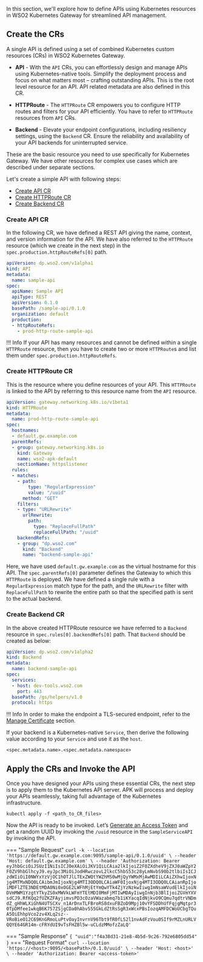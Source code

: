In this section, we'll explore how to define APIs using Kubernetes resources in WSO2 Kubernetes Gateway for streamlined API management.

## Create the CRs

A single API is defined using a set of combined Kubernetes custom resources (CRs) in WSO2 Kubernetes Gateway.

- <b>API</b> - With the `API` CRs, you can effortlessly design and manage APIs using Kubernetes-native tools. Simplify the deployment process and focus on what matters most – crafting outstanding APIs. This is the root level resource for an API. API related metadata are also defined in this CR.

- <b>HTTPRoute</b> -  The `HTTPRoute` CR empowers you to configure HTTP routes and filters for your API efficiently. You have to refer to `HTTPRoute` resources from  `API` CRs.

- <b>Backend</b> - Elevate your endpoint configurations, including resiliency settings, using the `Backend` CR. Ensure the reliability and availability of your API backends for uninterrupted service.

These are the basic resource you need to use specifically for Kubernetes Gateway. We have other resources for complex use cases which are described under separate sections.

Let's create a simple API with following steps:

- [Create API CR](#create-api-cr)
- [Create HTTPRoute CR](#create-httproute-cr)
- [Create Backend CR](#create-backend-cr)

### Create API CR 

In the following CR, we have defined a REST API giving the name, context, and version information for the API. We have also referred to the `HTTPRoute` resource (which we create in the next step) in the `spec.production.httpRouteRefs[0]` path.

```yaml
apiVersion: dp.wso2.com/v1alpha1
kind: API
metadata:
  name: sample-api
spec:
  apiName: Sample API
  apiType: REST
  apiVersion: 0.1.0
  basePath: /sample-api/0.1.0
  organization: default
  production:
  - httpRouteRefs:
    - prod-http-route-sample-api
```

!!! Info
    If your API has many resources and cannot be defined within a single `HTTPRoute` resource, then you have to create two or more `HTTPRoute`s and list them under `spec.production.httpRouteRefs`.

### Create HTTPRoute CR

This is the resource where you define resources of your API. This `HTTPRoute` is linked to the API by referring to this resource name from the `API` resource.

```yaml
apiVersion: gateway.networking.k8s.io/v1beta1
kind: HTTPRoute
metadata:
  name: prod-http-route-sample-api
spec:
  hostnames:
  - default.gw.example.com
  parentRefs:
  - group: gateway.networking.k8s.io
    kind: Gateway
    name: wso2-apk-default
    sectionName: httpslistener
  rules:
  - matches:
    - path:
        type: "RegularExpression"
        value: "/uuid"
      method: "GET"
    filters:
    - type: "URLRewrite"
      urlRewrite:
        path:
          type: "ReplaceFullPath"
          replaceFullPath: "/uuid"
    backendRefs:
    - group: "dp.wso2.com"
      kind: "Backend"
      name: "backend-sample-api"
```

Here, we have used `default.gw.example.com` as the virtual hostname for this API. The `spec.parentRefs[0]` parameter defines the Gateway to which this `HTTPRoute` is deployed. We have defined a single rule with a `RegularExpression` match type for the path, and the `URLRewrite` filter with `ReplaceFullPath` to rewrite the entire path so that the specified path is sent to the actual backend.

### Create Backend CR

In the above created HTTPRoute resource we have referred to a `Backend` resource in `spec.rules[0].backendRefs[0]` path. That `Backend` should be created as below:

```yaml
apiVersion: dp.wso2.com/v1alpha2
kind: Backend
metadata:
  name: backend-sample-api
spec:
  services:
  - host: dev-tools.wso2.com
    port: 443
  basePath: /gs/helpers/v1.0
  protocol: https
```

!!! Info
    In order to make the endpoint a TLS-secured endpoint, refer to the <a href="../../../manage-service-endpoint/manage-certificate/" target="_blank">Manage Certificate</a> section.

If your backend is a Kubernetes-native `Service`, then derive the following value according to your `Service` and use it as the `host`. 

```
<spec.metadata.name>.<spec.metadata.namespace>
```

## Apply the CRs and Invoke the API

Once you have designed your APIs using these essential CRs, the next step is to apply them to the Kubernetes API server. APK will process and deploy your APIs seamlessly, taking full advantage of the Kubernetes infrastructure.

```
kubectl apply -f <path_to_CR_files>
```

Now the API is ready to be invoked. Let’s <a href="../../../../develop-and-deploy-api/security/generate-access-token" target="_blank">Generate an Access Token</a> and get a random UUID by invoking the `/uuid` resource in the `SampleServiceAPI` by invoking the API.

=== "Sample Request"
    ```
    curl -k --location 'https://default.gw.example.com:9095/sample-api/0.1.0/uuid' \
    --header 'Host: default.gw.example.com' \
    --header 'Authorization: Bearer eyJhbGciOiJSUzI1NiIsICJ0eXAiOiJKV1QiLCAia2lkIjoiZ2F0ZXdheV9jZXJ0aWZpY2F0ZV9hbGlhcyJ9.eyJpc3MiOiJodHRwczovL2lkcC5hbS53c28yLmNvbS90b2tlbiIsICJzdWIiOiI0NWYxYzVjOC1hOTJlLTExZWQtYWZhMS0wMjQyYWMxMjAwMDIiLCAiZXhwIjoxNjg4MTMxNDQ0LCAibmJmIjoxNjg4MTI3ODQ0LCAiaWF0IjoxNjg4MTI3ODQ0LCAianRpIjoiMDFlZTE3NDEtMDA0Ni0xOGE2LWFhMjEtYmQwYTk4ZjYzNzkwIiwgImNsaWVudElkIjoiNDVmMWM1YzgtYTkyZS0xMWVkLWFmYTEtMDI0MmFjMTIwMDAyIiwgInNjb3BlIjoiZGVmYXVsdCJ9.RfKQq2fUZKZFAyjimvsPD3cOzaVWazabmq7b1iKYacqIdNjkvO9CQmu7qdtrVNDmdZ_gHhWLXiGhN4UTSCXv_n1ArDnxTLFBroRS8dxuFBZoD9Mpj10vYFSDDhUfFqjgMqtpr30TpDMfee1wkqB6K757ZSjgCDa0hAbv555GkLdZtRsSgR3xWcxPBsIozqAMFDCWoUCbgTQuA5OiEhhpVco2zv4XLq2sz--VRoBieO12C69KnGRmoLuPtvOayInvrnV96Tbt9fR0fLS2l1nvAdFzVou0SIf9rMZLnURLVQQYE64GR14m-cFRYdUI9vTsFHZBl5w-uCLdzMMofzZaLQ'
    ```

=== "Sample Response"
    ```
    {
        "uuid":"f4a38d31-21e8-4b5d-9c26-792e6805dd54"
    }
    ```
=== "Request Format"
    ```
    curl --location 'https://<host>:9095/<basePath>/0.1.0/uuid' \
    --header 'Host: <host>' \
    --header 'Authorization: Bearer <access-token>'
    ```